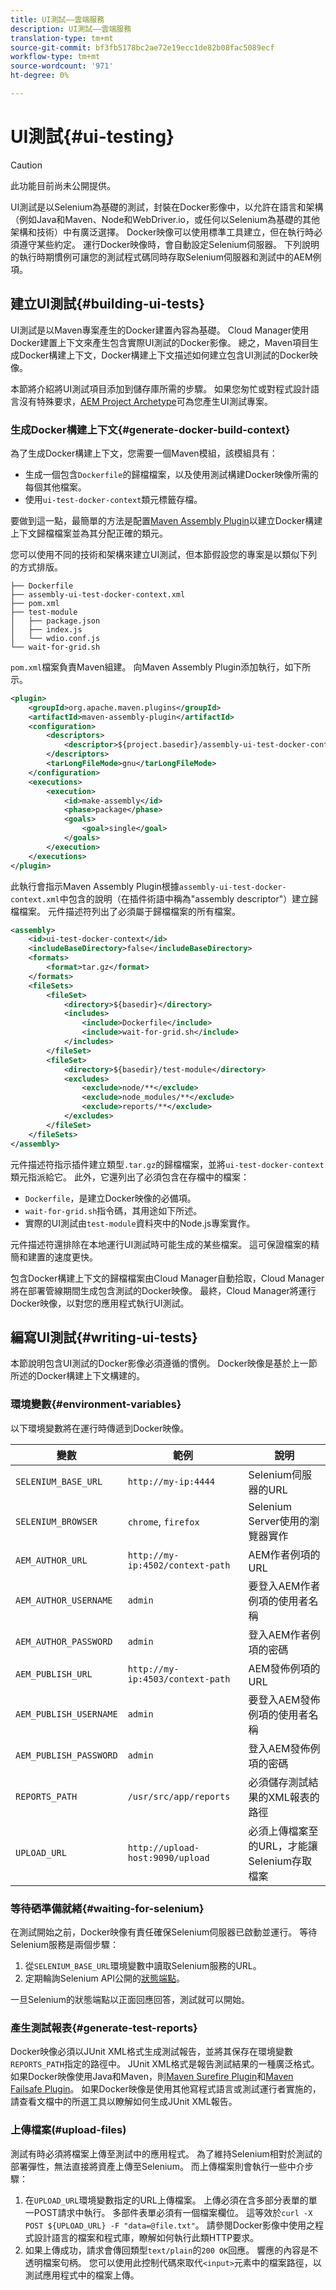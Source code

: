 ```yaml
---
title: UI測試——雲端服務
description: UI測試——雲端服務
translation-type: tm+mt
source-git-commit: bf3fb5178bc2ae72e19ecc1de82b08fac5089ecf
workflow-type: tm+mt
source-wordcount: '971'
ht-degree: 0%

---
```



# UI測試{#ui-testing}

>[!CAUTION]
>
>此功能目前尚未公開提供。


UI測試是以Selenium為基礎的測試，封裝在Docker影像中，以允許在語言和架構（例如Java和Maven、Node和WebDriver.io，或任何以Selenium為基礎的其他架構和技術）中有廣泛選擇。 Docker映像可以使用標準工具建立，但在執行時必須遵守某些約定。 運行Docker映像時，會自動設定Selenium伺服器。 下列說明的執行時期慣例可讓您的測試程式碼同時存取Selenium伺服器和測試中的AEM例項。

## 建立UI測試{#building-ui-tests}

UI測試是以Maven專案產生的Docker建置內容為基礎。 Cloud Manager使用Docker建置上下文來產生包含實際UI測試的Docker影像。 總之，Maven項目生成Docker構建上下文，Docker構建上下文描述如何建立包含UI測試的Docker映像。

本節將介紹將UI測試項目添加到儲存庫所需的步驟。 如果您匆忙或對程式設計語言沒有特殊要求，[AEM Project Archetype](https://github.com/adobe/aem-project-archetype)可為您產生UI測試專案。

### 生成Docker構建上下文{#generate-docker-build-context}

為了生成Docker構建上下文，您需要一個Maven模組，該模組具有：

- 生成一個包含`Dockerfile`的歸檔檔案，以及使用測試構建Docker映像所需的每個其他檔案。
- 使用`ui-test-docker-context`類元標籤存檔。

要做到這一點，最簡單的方法是配置[Maven Assembly Plugin](http://maven.apache.org/plugins/maven-assembly-plugin/)以建立Docker構建上下文歸檔檔案並為其分配正確的類元。

您可以使用不同的技術和架構來建立UI測試，但本節假設您的專案是以類似下列的方式排版。

```
├── Dockerfile
├── assembly-ui-test-docker-context.xml
├── pom.xml
├── test-module
│   ├── package.json
│   ├── index.js
│   └── wdio.conf.js
└── wait-for-grid.sh
```

`pom.xml`檔案負責Maven組建。 向Maven Assembly Plugin添加執行，如下所示。

```xml
<plugin>
    <groupId>org.apache.maven.plugins</groupId>
    <artifactId>maven-assembly-plugin</artifactId>
    <configuration>
        <descriptors>
            <descriptor>${project.basedir}/assembly-ui-test-docker-context.xml</descriptor>
        </descriptors>
        <tarLongFileMode>gnu</tarLongFileMode>
    </configuration>
    <executions>
        <execution>
            <id>make-assembly</id>
            <phase>package</phase>
            <goals>
                <goal>single</goal>
            </goals>
        </execution>
    </executions>
</plugin>
```

此執行會指示Maven Assembly Plugin根據`assembly-ui-test-docker-context.xml`中包含的說明（在插件術語中稱為&quot;assembly descriptor&quot;）建立歸檔檔案。 元件描述符列出了必須屬于歸檔檔案的所有檔案。

```xml
<assembly>
    <id>ui-test-docker-context</id>
    <includeBaseDirectory>false</includeBaseDirectory>
    <formats>
        <format>tar.gz</format>
    </formats>
    <fileSets>
        <fileSet>
            <directory>${basedir}</directory>
            <includes>
                <include>Dockerfile</include>
                <include>wait-for-grid.sh</include>
            </includes>
        </fileSet>
        <fileSet>
            <directory>${basedir}/test-module</directory>
            <excludes>
                <exclude>node/**</exclude>
                <exclude>node_modules/**</exclude>
                <exclude>reports/**</exclude>
            </excludes>
        </fileSet>
    </fileSets>
</assembly>
```

元件描述符指示插件建立類型`.tar.gz`的歸檔檔案，並將`ui-test-docker-context`類元指派給它。 此外，它還列出了必須包含在存檔中的檔案：

- `Dockerfile`，是建立Docker映像的必備項。
- `wait-for-grid.sh`指令碼，其用途如下所述。
- 實際的UI測試由`test-module`資料夾中的Node.js專案實作。

元件描述符還排除在本地運行UI測試時可能生成的某些檔案。 這可保證檔案的精簡和建置的速度更快。

包含Docker構建上下文的歸檔檔案由Cloud Manager自動拾取，Cloud Manager將在部署管線期間生成包含測試的Docker映像。 最終，Cloud Manager將運行Docker映像，以對您的應用程式執行UI測試。

## 編寫UI測試{#writing-ui-tests}

本節說明包含UI測試的Docker影像必須遵循的慣例。 Docker映像是基於上一節所述的Docker構建上下文構建的。

### 環境變數{#environment-variables}

以下環境變數將在運行時傳遞到Docker映像。

| 變數 | 範例 | 說明 |
|---|---|---|
| `SELENIUM_BASE_URL` | `http://my-ip:4444` | Selenium伺服器的URL |
| `SELENIUM_BROWSER` | `chrome`, `firefox` | Selenium Server使用的瀏覽器實作 |
| `AEM_AUTHOR_URL` | `http://my-ip:4502/context-path` | AEM作者例項的URL |
| `AEM_AUTHOR_USERNAME` | `admin` | 要登入AEM作者例項的使用者名稱 |
| `AEM_AUTHOR_PASSWORD` | `admin` | 登入AEM作者例項的密碼 |
| `AEM_PUBLISH_URL` | `http://my-ip:4503/context-path` | AEM發佈例項的URL |
| `AEM_PUBLISH_USERNAME` | `admin` | 要登入AEM發佈例項的使用者名稱 |
| `AEM_PUBLISH_PASSWORD` | `admin` | 登入AEM發佈例項的密碼 |
| `REPORTS_PATH` | `/usr/src/app/reports` | 必須儲存測試結果的XML報表的路徑 |
| `UPLOAD_URL` | `http://upload-host:9090/upload` | 必須上傳檔案至的URL，才能讓Selenium存取檔案 |

### 等待硒準備就緒{#waiting-for-selenium}

在測試開始之前，Docker映像有責任確保Selenium伺服器已啟動並運行。 等待Selenium服務是兩個步驟：

1. 從`SELENIUM_BASE_URL`環境變數中讀取Selenium服務的URL。
2. 定期輪詢Selenium API公開的[狀態端點](https://github.com/SeleniumHQ/docker-selenium/#waiting-for-the-grid-to-be-ready)。

一旦Selenium的狀態端點以正面回應回答，測試就可以開始。

### 產生測試報表{#generate-test-reports}

Docker映像必須以JUnit XML格式生成測試報告，並將其保存在環境變數`REPORTS_PATH`指定的路徑中。 JUnit XML格式是報告測試結果的一種廣泛格式。 如果Docker映像使用Java和Maven，則[Maven Surefire Plugin](https://maven.apache.org/surefire/maven-surefire-plugin/)和[Maven Failsafe Plugin](https://maven.apache.org/surefire/maven-failsafe-plugin/)。 如果Docker映像是使用其他寫程式語言或測試運行者實施的，請查看文檔中的所選工具以瞭解如何生成JUnit XML報告。

### 上傳檔案(#upload-files)

測試有時必須將檔案上傳至測試中的應用程式。 為了維持Selenium相對於測試的部署彈性，無法直接將資產上傳至Selenium。 而上傳檔案則會執行一些中介步驟：

1. 在`UPLOAD_URL`環境變數指定的URL上傳檔案。 上傳必須在含多部分表單的單一POST請求中執行。 多部件表單必須有一個檔案欄位。 這等效於`curl -X POST ${UPLOAD_URL} -F "data=@file.txt"`。 請參閱Docker影像中使用之程式設計語言的檔案和程式庫，瞭解如何執行此類HTTP要求。
2. 如果上傳成功，請求會傳回類型`text/plain`的`200 OK`回應。 響應的內容是不透明檔案句柄。 您可以使用此控制代碼來取代`<input>`元素中的檔案路徑，以測試應用程式中的檔案上傳。

